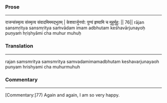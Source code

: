 ### Prose 
 --- 
राजन्संस्मृत्य संस्मृत्य संवादमिममद्भुतम् |
केशवार्जुनयो: पुण्यं हृष्यामि च मुहुर्मुहु: || 76||
rājan sansmṛitya sansmṛitya saṁvādam imam adbhutam
keśhavārjunayoḥ puṇyaṁ hṛiṣhyāmi cha muhur muhuḥ

### Translation 
 --- 
rajan samsmritya samsmritya samvadamimamadbhutam keshavarjunayaoh punyam hrishyami cha muhurmuhuh

### Commentary 
 --- 
[Commentary:]77) Again and again, I am so very happy.